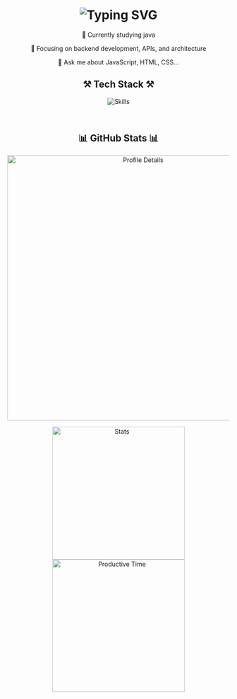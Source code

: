<h1 align="center">
  <img src="https://readme-typing-svg.herokuapp.com/?font=Righteous&size=32&center=true&vCenter=true&width=450&height=60&duration=4000&lines=Hey+there!+👋;+I'm+Leo!" alt="Typing SVG" />
</h1>

<div align="center">
  
  🔭 Currently studying java
  
  🌱 Focusing on backend development, APIs, and architecture
  
  💬 Ask me about JavaScript, HTML, CSS...

</div>

<h2 align="center">⚒️ Tech Stack ⚒️</h2>

<p align="center">
  <img src="https://skillicons.dev/icons?i=html,css,js,ts,java,react,tailwind,nodejs,express,mongodb,github,vscode,idea" alt="Skills" />
</p>

<br />

<h2 align="center">📊 GitHub Stats 📊</h2>

<p align="center">
  <img src="http://github-profile-summary-cards.vercel.app/api/cards/profile-details?username=leleo1337&theme=react" width="600" alt="Profile Details" />
</p>

<p align="center">
  <img src="http://github-profile-summary-cards.vercel.app/api/cards/stats?username=leleo1337&theme=react" width="300" alt="Stats" />
  <img src="http://github-profile-summary-cards.vercel.app/api/cards/most-commit-language?username=leleo1337&theme=react&exclude=html" width="300" alt="Productive Time" />
</p>
